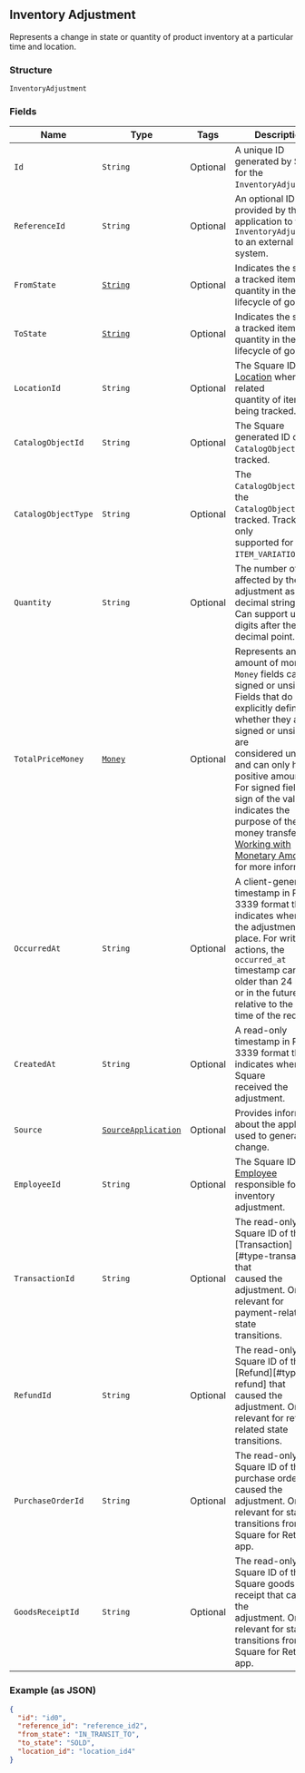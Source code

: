 ## Inventory Adjustment

Represents a change in state or quantity of product inventory at a
particular time and location.

### Structure

`InventoryAdjustment`

### Fields

| Name | Type | Tags | Description | Getter |
|  --- | --- | --- | --- | --- |
| `Id` | `String` | Optional | A unique ID generated by Square for the<br>`InventoryAdjustment`. | String getId() |
| `ReferenceId` | `String` | Optional | An optional ID provided by the application to tie the<br>`InventoryAdjustment` to an external<br>system. | String getReferenceId() |
| `FromState` | [`String`](/doc/models/inventory-state.md) | Optional | Indicates the state of a tracked item quantity in the lifecycle of goods. | String getFromState() |
| `ToState` | [`String`](/doc/models/inventory-state.md) | Optional | Indicates the state of a tracked item quantity in the lifecycle of goods. | String getToState() |
| `LocationId` | `String` | Optional | The Square ID of the [Location](#type-location) where the related<br>quantity of items are being tracked. | String getLocationId() |
| `CatalogObjectId` | `String` | Optional | The Square generated ID of the<br>`CatalogObject` being tracked. | String getCatalogObjectId() |
| `CatalogObjectType` | `String` | Optional | The `CatalogObjectType` of the<br>`CatalogObject` being tracked. Tracking is only<br>supported for the `ITEM_VARIATION` type. | String getCatalogObjectType() |
| `Quantity` | `String` | Optional | The number of items affected by the adjustment as a decimal string.<br>Can support up to 5 digits after the decimal point. | String getQuantity() |
| `TotalPriceMoney` | [`Money`](/doc/models/money.md) | Optional | Represents an amount of money. `Money` fields can be signed or unsigned.<br>Fields that do not explicitly define whether they are signed or unsigned are<br>considered unsigned and can only hold positive amounts. For signed fields, the<br>sign of the value indicates the purpose of the money transfer. See<br>[Working with Monetary Amounts](https://developer.squareup.com/docs/build-basics/working-with-monetary-amounts)<br>for more information. | Money getTotalPriceMoney() |
| `OccurredAt` | `String` | Optional | A client-generated timestamp in RFC 3339 format that indicates when<br>the adjustment took place. For write actions, the `occurred_at`<br>timestamp cannot be older than 24 hours or in the future relative to the<br>time of the request. | String getOccurredAt() |
| `CreatedAt` | `String` | Optional | A read-only timestamp in RFC 3339 format that indicates when Square<br>received the adjustment. | String getCreatedAt() |
| `Source` | [`SourceApplication`](/doc/models/source-application.md) | Optional | Provides information about the application used to generate a change. | SourceApplication getSource() |
| `EmployeeId` | `String` | Optional | The Square ID of the [Employee](#type-employee) responsible for the<br>inventory adjustment. | String getEmployeeId() |
| `TransactionId` | `String` | Optional | The read-only Square ID of the [Transaction][#type-transaction] that<br>caused the adjustment. Only relevant for payment-related state<br>transitions. | String getTransactionId() |
| `RefundId` | `String` | Optional | The read-only Square ID of the [Refund][#type-refund] that<br>caused the adjustment. Only relevant for refund-related state<br>transitions. | String getRefundId() |
| `PurchaseOrderId` | `String` | Optional | The read-only Square ID of the purchase order that caused the<br>adjustment. Only relevant for state transitions from the Square for Retail<br>app. | String getPurchaseOrderId() |
| `GoodsReceiptId` | `String` | Optional | The read-only Square ID of the Square goods receipt that caused the<br>adjustment. Only relevant for state transitions from the Square for Retail<br>app. | String getGoodsReceiptId() |

### Example (as JSON)

```json
{
  "id": "id0",
  "reference_id": "reference_id2",
  "from_state": "IN_TRANSIT_TO",
  "to_state": "SOLD",
  "location_id": "location_id4"
}
```

